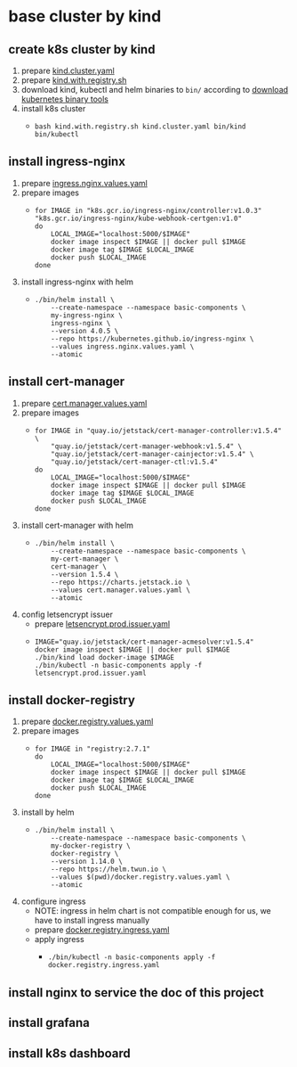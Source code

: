# base cluster by kind

## create k8s cluster by kind

1. prepare [kind.cluster.yaml](resources/kind.cluster.yaml.md)
2. prepare [kind.with.registry.sh](resources/kind.with.registry.sh.md)
3. download kind, kubectl and helm binaries to `bin/` according
   to [download kubernetes binary tools](../download.kubernetes.binary.tools.md)
4. install k8s cluster
    * ```shell
      bash kind.with.registry.sh kind.cluster.yaml bin/kind bin/kubectl
      ```

## install ingress-nginx

1. prepare [ingress.nginx.values.yaml](resources/ingress.nginx.values.yaml.md)
2. prepare images
    * ```shell
      for IMAGE in "k8s.gcr.io/ingress-nginx/controller:v1.0.3" "k8s.gcr.io/ingress-nginx/kube-webhook-certgen:v1.0"
      do
          LOCAL_IMAGE="localhost:5000/$IMAGE"
          docker image inspect $IMAGE || docker pull $IMAGE
          docker image tag $IMAGE $LOCAL_IMAGE
          docker push $LOCAL_IMAGE
      done
      ```
3. install ingress-nginx with helm
    * ```shell
      ./bin/helm install \
          --create-namespace --namespace basic-components \
          my-ingress-nginx \
          ingress-nginx \
          --version 4.0.5 \
          --repo https://kubernetes.github.io/ingress-nginx \
          --values ingress.nginx.values.yaml \
          --atomic
      ```

## install cert-manager

1. prepare [cert.manager.values.yaml](resources/cert.manager.values.yaml.md)
2. prepare images
    * ```shell
      for IMAGE in "quay.io/jetstack/cert-manager-controller:v1.5.4" \
          "quay.io/jetstack/cert-manager-webhook:v1.5.4" \
          "quay.io/jetstack/cert-manager-cainjector:v1.5.4" \
          "quay.io/jetstack/cert-manager-ctl:v1.5.4"
      do
          LOCAL_IMAGE="localhost:5000/$IMAGE"
          docker image inspect $IMAGE || docker pull $IMAGE
          docker image tag $IMAGE $LOCAL_IMAGE
          docker push $LOCAL_IMAGE
      done
      ```
3. install cert-manager with helm
    * ```shell
      ./bin/helm install \
          --create-namespace --namespace basic-components \
          my-cert-manager \
          cert-manager \
          --version 1.5.4 \
          --repo https://charts.jetstack.io \
          --values cert.manager.values.yaml \
          --atomic
      ```
4. config letsencrypt issuer
    * prepare [letsencrypt.prod.issuer.yaml](resources/letsencrypt.prod.issuer.yaml.md)
    * ```shell
      IMAGE="quay.io/jetstack/cert-manager-acmesolver:v1.5.4"
      docker image inspect $IMAGE || docker pull $IMAGE
      ./bin/kind load docker-image $IMAGE
      ./bin/kubectl -n basic-components apply -f letsencrypt.prod.issuer.yaml
      ```

## install docker-registry

1. prepare [docker.registry.values.yaml](resources/docker.registry.values.yaml.md)
2. prepare images
    * ```shell
      for IMAGE in "registry:2.7.1"
      do
          LOCAL_IMAGE="localhost:5000/$IMAGE"
          docker image inspect $IMAGE || docker pull $IMAGE
          docker image tag $IMAGE $LOCAL_IMAGE
          docker push $LOCAL_IMAGE
      done
      ```
3. install by helm
    * ```shell
      ./bin/helm install \
          --create-namespace --namespace basic-components \
          my-docker-registry \
          docker-registry \
          --version 1.14.0 \
          --repo https://helm.twun.io \
          --values $(pwd)/docker.registry.values.yaml \
          --atomic
      ```
4. configure ingress
    * NOTE: ingress in helm chart is not compatible enough for us, we have to install ingress manually
    * prepare [docker.registry.ingress.yaml](resources/docker.registry.ingress.yaml.md)
    * apply ingress
        + ```shell
          ./bin/kubectl -n basic-components apply -f docker.registry.ingress.yaml
          ```

## install nginx to service the doc of this project

## install grafana

## install k8s dashboard
